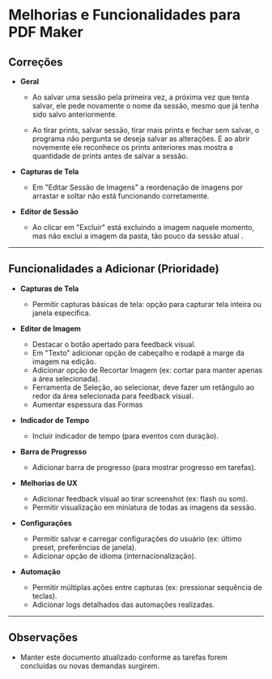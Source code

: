 # Melhorias e Funcionalidades para PDF Maker

## Correções

- **Geral**
  - Ao salvar uma sessão pela primeira vez, a próxima vez que tenta salvar, ele pede novamente o nome da sessão, mesmo que já tenha sido salvo anteriormente.
  
  - Ao tirar prints, salvar sessão, tirar mais prints e fechar sem salvar, o programa não pergunta se deseja salvar as alterações. E ao abrir novemente ele reconhece os prints anteriores mas mostra a quantidade de prints antes de salvar a sessão.

- **Capturas de Tela**
  - Em "Editar Sessão de Imagens" a reordenação de imagens por arrastar e soltar não está funcionando corretamente.

- **Editor de Sessão**
  - Ao clicar em "Excluir" está excluindo a imagem naquele momento, mas não exclui a imagem da pasta, tão pouco da sessão atual .

---

## Funcionalidades a Adicionar (Prioridade)

- **Capturas de Tela**
  - Permitir capturas básicas de tela: opção para capturar tela inteira ou janela específica.

- **Editor de Imagem**
  - Destacar o botão apertado para feedback visual.
  - Em "Texto" adicionar opção de cabeçalho e rodapé a marge da imagem na edição.
  - Adicionar opção de Recortar Imagem (ex: cortar para manter apenas a área selecionada).
  - Ferramenta de Seleção, ao selecionar, deve fazer um retângulo ao redor da área selecionada para feedback visual.
  - Aumentar espessura das Formas

- **Indicador de Tempo**
  - Incluir indicador de tempo (para eventos com duração).

- **Barra de Progresso**
  - Adicionar barra de progresso (para mostrar progresso em tarefas).

- **Melhorias de UX**
  - Adicionar feedback visual ao tirar screenshot (ex: flash ou som).
  - Permitir visualização em miniatura de todas as imagens da sessão.

- **Configurações**
  - Permitir salvar e carregar configurações do usuário (ex: último preset, preferências de janela).
  - Adicionar opção de idioma (internacionalização).

- **Automação**
  - Permitir múltiplas ações entre capturas (ex: pressionar sequência de teclas).
  - Adicionar logs detalhados das automações realizadas.

---

## Observações

- Manter este documento atualizado conforme as tarefas forem concluídas ou novas demandas surgirem.

